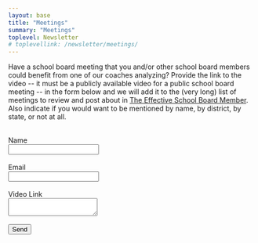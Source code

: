 ```yaml
---
layout: base
title: "Meetings"
summary: "Meetings"
toplevel: Newsletter
# toplevellink: /newsletter/meetings/
---
```


Have a school board meeting that you and/or other school board members could benefit from one of our coaches analyzing? Provide the link to the video -- it must be a publicly available video for a public school board meeting -- in the form below and we will add it to the (very long) list of meetings to review and post about in <a href="/board-member-newsletter/">The Effective School Board Member</a>. Also indicate if you would want to be mentioned by name, by district, by state, or not at all.<br/><br/>

<form action="https://formspree.io/f/xayzdydv" method="POST"> 
  Name<br/><input type="text" value="" name="name"><br/><br/>
  Email<br/><input type="text" value="" name="email"><br/><br/>
  Video Link<br/><textarea type="text" value="" name="message"></textarea><br/><br/>
  <button type="submit">Send</button> 
  <input type="hidden" value="esb.com contact form" name="form">
</form>
